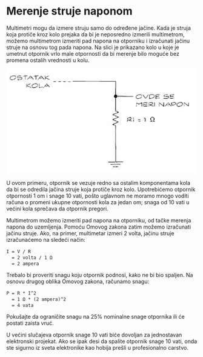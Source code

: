 # Merenje struje naponom

Multimetri mogu da izmere struju samo do određene jačine. Kada je struja koja protiče kroz kolo prejaka da bi je neposredno izmerili multimetrom, možemo multimetrom izmeriti pad napona na otporniku i izračunati jačinu struje na osnovu tog pada napona. Na slici je prikazano kolo u koje je umetnut otpornik vrlo male otpornosti da bi merenje bilo moguće bez promena ostalih vrednosti u kolu.

![](slike/merenje-struje-naponom.jpg)

U ovom primeru, otpornik se vezuje redno sa ostalim komponentama kola da bi se odredila jačina struje koja protiče kroz kolo. Upotrebićemo otpornik otpornosti 1 om i snage 10 vati, pošto uglavnom ne moramo mnogo voditi računa o promeni ukupne otpornosti kola za jedan om; snaga od 10 vati u većini kola sprečava da otpornik pregori.

Multimetrom možemo izmeriti pad napona na otporniku, od tačke merenja napona do uzemljenja. Pomoću Omovog zakona zatim možemo izračunati jačinu struje. Ako, na primer, multimetar izmeri 2 volta, jačinu struje izračunaćemo na sledeći način:

```
I = V / R 
  = 2 volta / 1 Ω 
  = 2 ampera
```

Trebalo bi proveriti snagu koju otpornik podnosi, kako ne bi bio spaljen. Na osnovu drugog oblika Omovog zakona, računamo snagu:

```
P = R * I^2 
  = 1 Ω * (2 ampera)^2 
  = 4 vata
```

Pokušajte da ograničite snagu na 25% nominalne snage otpornika ili će postati zaista vruć.

U većini slučajeva otpornik snage 10 vati biće dovoljan za jednostavan elektronski projekat. Ako se ipak desi da spalite otpornik snage 10 vati, onda ste sigurno iz sveta elektronike kao hobija prešli u profesionalno carstvo.

